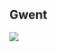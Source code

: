 <H2>Gwent</H2>
<a target="_blank" href="https://ci.appveyor.com/project/LihouzovS/gwent">
<image src="https://ci.appveyor.com/api/projects/status/GitHub//LihouzovS/gwent">
</a>
